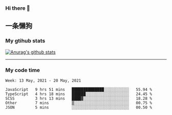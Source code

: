 ### Hi there 👋

## 一条懒狗
<!--
**kiss-me-quickly/kiss-me-quickly** is a ✨ _special_ ✨ repository because its `README.md` (this file) appears on your GitHub profile.

Here are some ideas to get you started:

- 🔭 I’m currently working on ...
- 🌱 I’m currently learning ...
- 👯 I’m looking to collaborate on ...
- 🤔 I’m looking for help with ...
- 💬 Ask me about ...
- 📫 How to reach me: ...
- 😄 Pronouns: ...
- ⚡ Fun fact: ...
-->


### My gtihub stats

[![Anurag's github stats](https://github-readme-stats.vercel.app/api?username=kiss-me-quickly)](https://github.com/anuraghazra/github-readme-stats)

***

### My code time

<!--START_SECTION:waka-->
```text
Week: 13 May, 2021 - 20 May, 2021

JavaScript   9 hrs 51 mins   ██████████████░░░░░░░░░░░   55.94 % 
TypeScript   4 hrs 18 mins   ██████░░░░░░░░░░░░░░░░░░░   24.45 % 
SCSS         3 hrs 13 mins   ████▓░░░░░░░░░░░░░░░░░░░░   18.28 % 
Other        7 mins          ▒░░░░░░░░░░░░░░░░░░░░░░░░   00.75 % 
JSON         5 mins          ░░░░░░░░░░░░░░░░░░░░░░░░░   00.50 % 
```
<!--END_SECTION:waka-->

